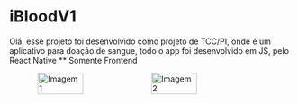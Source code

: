 # iBloodV1

Olá, esse projeto foi desenvolvido como projeto de TCC/PI, onde é um aplicativo para doação de sangue, todo o app foi desenvolvido em JS, pelo React Native
** Somente Frontend

<div style="display: flex; justify-content: center;">
  <img src="https://github.com/tardisblink/iBloodV1/assets/78121096/957e7de5-575b-411f-a2e8-39b6c30b5e0f" alt="Imagem 1" style="width: 40%;">
  <img src="https://github.com/tardisblink/iBloodV1/assets/78121096/17d8b4a0-38a8-4087-8fa4-d9cd9aec21a7" alt="Imagem 2" style="width: 40%;">
</div>
